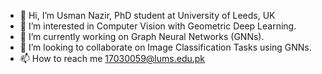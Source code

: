 - 👋 Hi, I’m Usman Nazir, PhD student at University of Leeds, UK
- 👀 I’m interested in Computer Vision with Geometric Deep Learning.
- 🌱 I’m currently working on Graph Neural Networks (GNNs).
- 💞️ I’m looking to collaborate on Image Classification Tasks using GNNs.
- 📫 How to reach me 17030059@lums.edu.pk

<!---
usmanweb/usmanweb is a ✨ special ✨ repository because its `README.md` (this file) appears on your GitHub profile.
You can click the Preview link to take a look at your changes.
--->
